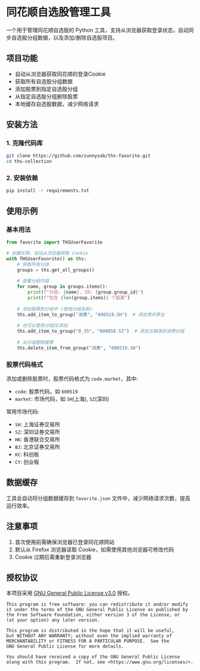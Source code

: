 # 同花顺自选股管理工具

一个用于管理同花顺自选股的 Python 工具，支持从浏览器获取登录状态，自动同步自选股分组数据，以及添加/删除自选股项目。

## 项目功能

- 自动从浏览器获取同花顺的登录Cookie
- 获取所有自选股分组数据
- 添加股票到指定自选股分组
- 从指定自选股分组删除股票
- 本地缓存自选股数据，减少网络请求

## 安装方法

### 1. 克隆代码库

```bash
git clone https://github.com/sunnysab/ths-favorite.git
cd ths-collection
```

### 2. 安装依赖

```bash
pip install -r requirements.txt
```

## 使用示例

### 基本用法

```python
from favorite import THSUserFavorite

# 创建实例，自动从浏览器获取 Cookie
with THSUserFavorite() as ths:
    # 获取所有分组
    groups = ths.get_all_groups()
    
    # 查看分组内容
    for name, group in groups.items():
        print(f"分组: {name}, ID: {group.group_id}")
        print(f"包含 {len(group.items)} 个股票")
    
    # 添加股票到分组中 (使用分组名称)
    ths.add_item_to_group("消费", "600519.SH")  # 添加贵州茅台
    
    # 也可以使用分组ID添加
    ths.add_item_to_group("0_35", "000858.SZ")  # 添加五粮液到消费分组
    
    # 从分组删除股票
    ths.delete_item_from_group("消费", "600519.SH")
```

### 股票代码格式

添加或删除股票时，股票代码格式为 `code.market`，其中:

- `code`: 股票代码，如 `600519`
- `market`: 市场代码，如 `SH`(上海), `SZ`(深圳)

常用市场代码:
- `SH`: 上海证券交易所
- `SZ`: 深圳证券交易所
- `HK`: 香港联合交易所
- `BJ`: 北京证券交易所
- `KC`: 科创板
- `CY`: 创业板

## 数据缓存

工具会自动将分组数据缓存到 `favorite.json` 文件中，减少网络请求次数，提高运行效率。

## 注意事项

1. 首次使用前需确保浏览器已登录同花顺网站
2. 默认从 Firefox 浏览器读取 Cookie，如需使用其他浏览器可修改代码
3. Cookie 过期后需重新登录浏览器

## 授权协议

本项目采用 [GNU General Public License v3.0](https://www.gnu.org/licenses/gpl-3.0.en.html) 授权。

```
This program is free software: you can redistribute it and/or modify
it under the terms of the GNU General Public License as published by
the Free Software Foundation, either version 3 of the License, or
(at your option) any later version.

This program is distributed in the hope that it will be useful,
but WITHOUT ANY WARRANTY; without even the implied warranty of
MERCHANTABILITY or FITNESS FOR A PARTICULAR PURPOSE.  See the
GNU General Public License for more details.

You should have received a copy of the GNU General Public License
along with this program.  If not, see <https://www.gnu.org/licenses/>.
```

